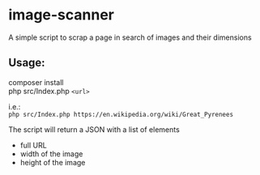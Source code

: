 # image-scanner
A simple script to scrap a page in search of images and their dimensions


## Usage:

composer install  
php src/Index.php ```<url>```  

i.e.:  
```php src/Index.php https://en.wikipedia.org/wiki/Great_Pyrenees``` 

The script will return a JSON with a list of elements
 * full URL
 * width of the image
 * height of the image